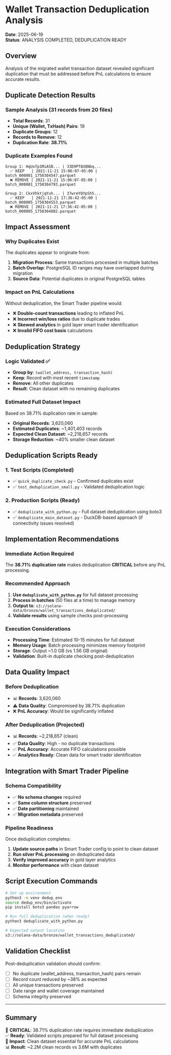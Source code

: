 # Wallet Transaction Deduplication Analysis

**Date**: 2025-06-19  
**Status**: ANALYSIS COMPLETED, DEDUPLICATION READY  

## Overview

Analysis of the migrated wallet transaction dataset revealed significant duplication that must be addressed before PnL calculations to ensure accurate results.

## Duplicate Detection Results

### Sample Analysis (31 records from 20 files)
- **Total Records**: 31
- **Unique (Wallet, TxHash) Pairs**: 19
- **Duplicate Groups**: 12  
- **Records to Remove**: 12
- **Duplication Rate**: **38.71%**

### Duplicate Examples Found
```
Group 1: HqUxfp1MiASB... | 33D9Pf8UQNbq...
  ✅ KEEP   | 2021-11-21 15:06:07-05:00 | batch_000001_1750304547.parquet
  ❌ REMOVE | 2021-11-21 15:06:07-05:00 | batch_000001_1750304793.parquet

Group 2: CkxVhktjqYuh... | 37wreYQYpSh5...
  ✅ KEEP   | 2021-11-21 17:36:42-05:00 | batch_000005_1750304553.parquet
  ❌ REMOVE | 2021-11-21 17:36:42-05:00 | batch_000005_1750304802.parquet
```

## Impact Assessment

### Why Duplicates Exist
The duplicates appear to originate from:
1. **Migration Process**: Same transactions processed in multiple batches
2. **Batch Overlap**: PostgreSQL ID ranges may have overlapped during migration
3. **Source Data**: Potential duplicates in original PostgreSQL tables

### Impact on PnL Calculations
Without deduplication, the Smart Trader pipeline would:
- ❌ **Double-count transactions** leading to inflated PnL
- ❌ **Incorrect win/loss ratios** due to duplicate trades
- ❌ **Skewed analytics** in gold layer smart trader identification
- ❌ **Invalid FIFO cost basis** calculations

## Deduplication Strategy

### Logic Validated ✅
- **Group by**: `(wallet_address, transaction_hash)`
- **Keep**: Record with most recent `timestamp`
- **Remove**: All other duplicates
- **Result**: Clean dataset with no remaining duplicates

### Estimated Full Dataset Impact
Based on 38.71% duplication rate in sample:
- **Original Records**: 3,620,060
- **Estimated Duplicates**: ~1,401,403 records
- **Expected Clean Dataset**: ~2,218,657 records
- **Storage Reduction**: ~40% smaller clean dataset

## Deduplication Scripts Ready

### 1. Test Scripts (Completed)
- ✅ `quick_duplicate_check.py` - Confirmed duplicates exist
- ✅ `test_deduplication_small.py` - Validated deduplication logic

### 2. Production Scripts (Ready)
- ✅ `deduplicate_with_python.py` - Full dataset deduplication using boto3
- ✅ `deduplicate_main_dataset.py` - DuckDB-based approach (if connectivity issues resolved)

## Implementation Recommendations

### Immediate Action Required
The **38.71% duplication rate** makes deduplication **CRITICAL** before any PnL processing.

### Recommended Approach
1. **Use `deduplicate_with_python.py`** for full dataset processing
2. **Process in batches** (50 files at a time) to manage memory
3. **Output to**: `s3://solana-data/bronze/wallet_transactions_deduplicated/`
4. **Validate results** using sample checks post-processing

### Execution Considerations
- **Processing Time**: Estimated 10-15 minutes for full dataset
- **Memory Usage**: Batch processing minimizes memory footprint
- **Storage**: Output ~1.0 GB (vs 1.56 GB original)
- **Validation**: Built-in duplicate checking post-deduplication

## Data Quality Impact

### Before Deduplication
- 📊 **Records**: 3,620,060
- ⚠️ **Data Quality**: Compromised by 38.71% duplication
- ❌ **PnL Accuracy**: Would be significantly inflated

### After Deduplication (Projected)
- 📊 **Records**: ~2,218,657 (clean)
- ✅ **Data Quality**: High - no duplicate transactions
- ✅ **PnL Accuracy**: Accurate FIFO calculations possible
- ✅ **Analytics Ready**: Clean data for smart trader identification

## Integration with Smart Trader Pipeline

### Schema Compatibility
- ✅ **No schema changes** required
- ✅ **Same column structure** preserved
- ✅ **Date partitioning** maintained
- ✅ **Migration metadata** preserved

### Pipeline Readiness
Once deduplication completes:
1. **Update source paths** in Smart Trader config to point to clean dataset
2. **Run silver PnL processing** on deduplicated data
3. **Verify improved accuracy** in gold layer analytics
4. **Monitor performance** with clean dataset

## Script Execution Commands

```bash
# Set up environment
python3 -m venv dedup_env
source dedup_env/bin/activate
pip install boto3 pandas pyarrow

# Run full deduplication (when ready)
python3 deduplicate_with_python.py

# Expected output location
s3://solana-data/bronze/wallet_transactions_deduplicated/
```

## Validation Checklist

Post-deduplication validation should confirm:
- [ ] No duplicate (wallet_address, transaction_hash) pairs remain
- [ ] Record count reduced by ~38% as expected
- [ ] All unique transactions preserved
- [ ] Date range and wallet coverage maintained
- [ ] Schema integrity preserved

---

## Summary

🚨 **CRITICAL**: 38.71% duplication rate requires immediate deduplication  
✅ **Ready**: Validated scripts prepared for full dataset processing  
🎯 **Impact**: Clean dataset essential for accurate PnL calculations  
📊 **Result**: ~2.2M clean records vs 3.6M with duplicates